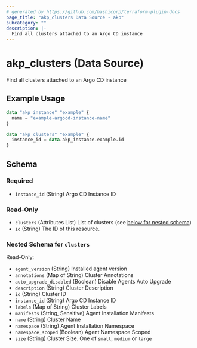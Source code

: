```yaml
---
# generated by https://github.com/hashicorp/terraform-plugin-docs
page_title: "akp_clusters Data Source - akp"
subcategory: ""
description: |-
  Find all clusters attached to an Argo CD instance
---
```


# akp_clusters (Data Source)

Find all clusters attached to an Argo CD instance

## Example Usage

```terraform
data "akp_instance" "example" {
  name = "example-argocd-instance-name"
}

data "akp_clusters" "example" {
  instance_id = data.akp_instance.example.id
}
```

<!-- schema generated by tfplugindocs -->
## Schema

### Required

- `instance_id` (String) Argo CD Instance ID

### Read-Only

- `clusters` (Attributes List) List of clusters (see [below for nested schema](#nestedatt--clusters))
- `id` (String) The ID of this resource.

<a id="nestedatt--clusters"></a>
### Nested Schema for `clusters`

Read-Only:

- `agent_version` (String) Installed agent version
- `annotations` (Map of String) Cluster Annotations
- `auto_upgrade_disabled` (Boolean) Disable Agents Auto Upgrade
- `description` (String) Cluster Description
- `id` (String) Cluster ID
- `instance_id` (String) Argo CD Instance ID
- `labels` (Map of String) Cluster Labels
- `manifests` (String, Sensitive) Agent Installation Manifests
- `name` (String) Cluster Name
- `namespace` (String) Agent Installation Namespace
- `namespace_scoped` (Boolean) Agent Namespace Scoped
- `size` (String) Cluster Size. One of `small`, `medium` or `large`


